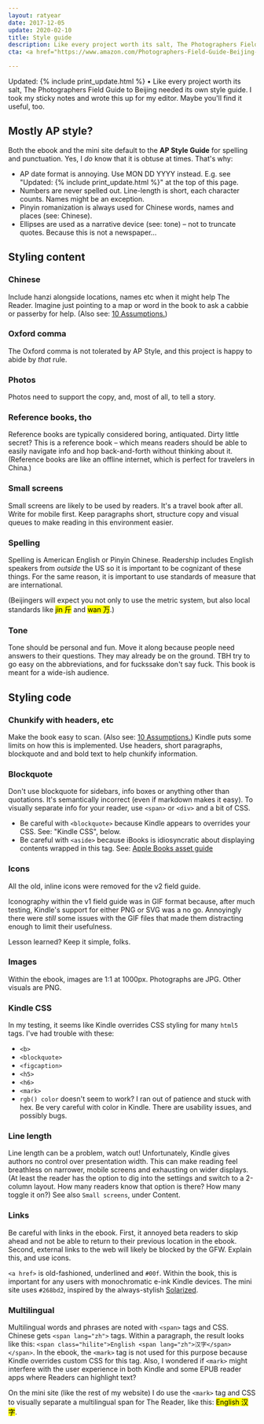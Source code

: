 ```yaml
---
layout: ratyear
date: 2017-12-05
update: 2020-02-10
title: Style guide
description: Like every project worth its salt, The Photographers Field Guide to Beijing needed its own style guide. I took my sticky notes and wrote this up for my editor. Maybe you'll find it useful, too.
cta: <a href="https://www.amazon.com/Photographers-Field-Guide-Beijing-McCabe-ebook/dp/B072FVKP45/" alt="Get your copy on Amazon">book.</a>

---
```


Updated: {% include print_update.html %} • Like every project worth its salt, The Photographers Field Guide to Beijing needed its own style guide. I took my sticky notes and wrote this up for my editor. Maybe you'll find it useful, too.

## Mostly AP style?

Both the ebook and the mini site default to the **AP Style Guide** for spelling and punctuation. Yes, I _do_ know that it is obtuse at times. That's why:

* AP date format is annoying. Use MON DD YYYY instead. E.g. see "Updated: {% include print_update.html %}" at the top of this page.
* Numbers are never spelled out. Line-length is short, each character counts. Names might be an exception.
* Pinyin romanization is always used for Chinese words, names and places (see: Chinese).
* Ellipses are used as a narrative device (see: tone) – not to truncate quotes. Because this is not a newspaper…


## Styling content

### Chinese

Include hanzi alongside locations, names etc when it might help The Reader. Imagine just pointing to a map or word in the book to ask a cabbie or passerby for help. (Also see: [10 Assumptions.](https://www.zachmccabe.com/beijing/bts_10_assumptions.html))

### Oxford comma

The Oxford comma is not tolerated by AP Style, and this project is happy to abide by *that* rule.

### Photos

Photos need to support the copy, and, most of all, to tell a story.

### Reference books, tho

Reference books are typically considered boring, antiquated. Dirty little secret? This is a reference book – which means readers should be able to easily navigate info and hop back-and-forth without thinking about it. (Reference books are like an offline internet, which is perfect for travelers in China.)

### Small screens

Small screens are likely to be used by readers. It's a travel book after all. Write for mobile first. Keep paragraphs short, structure copy and visual queues to make reading in this environment easier.

### Spelling

Spelling is American English or Pinyin Chinese. Readership includes English speakers from _outside_ the US so it is important to be cognizant of these things. For the same reason, it is important to use standards of measure that are international.

(Beijingers will expect you not only to use the metric system, but also local standards like <mark>jin <span lang="zh">斤</span></mark> and <mark>wan <span lang="zh">万</span></mark>.)

### Tone

Tone should be personal and fun. Move it along because people need answers to their questions. They may already be on the ground. TBH try to go easy on the abbreviations, and for fuckssake don't say fuck. This book is meant for a wide-ish audience.



## Styling code

### Chunkify with headers, etc

Make the book easy to scan. (Also see: [10 Assumptions.](https://www.zachmccabe.com/beijing/10_assumptions.html)) Kindle puts some limits on how this is implemented. Use headers, short paragraphs, blockquote and and bold text to help chunkify information.


### Blockquote

Don't use blockquote for sidebars, info boxes or anything other than quotations. It's semantically incorrect (even if markdown makes it easy). To visually separate info for your reader, use `<span>` or `<div>` and a bit of CSS.

- Be careful with `<blockquote>` because Kindle appears to overrides your CSS. See: "Kindle CSS", below.
- Be careful with `<aside>` because iBooks is idiosyncratic about displaying contents wrapped in this tag. See: [Apple Books asset guide](https://help.apple.com/itc/booksassetguide/)


### Icons

All the old, inline icons were removed for the v2 field guide.

Iconography within the v1 field guide was in GIF format because, after much testing, Kindle's support for either PNG or SVG was a no go. Annoyingly there were _still_ some issues with the GIF files that made them distracting enough to limit their usefulness.

Lesson learned? Keep it simple, folks.


### Images

Within the ebook, images are 1:1 at 1000px. Photographs are JPG. Other visuals are PNG.


### Kindle CSS

In my testing, it seems like Kindle overrides CSS styling for many `html5` tags. I've had trouble with these:

* `<b>`
* `<blockquote>`
* `<figcaption>`
* `<h5>`
* `<h6>`
* `<mark>`
* `rgb() color` doesn't seem to work? I ran out of patience and stuck with hex. Be very careful with color in Kindle. There are usability issues, and possibly bugs.


### Line length

Line length can be a problem, watch out! Unfortunately, Kindle gives authors no control over presentation width. This can make reading feel breathless on narrower, mobile screens and exhausting on wider displays. (At least the reader has the option to dig into the settings and switch to a 2-column layout. How many readers know that option is there? How many toggle it on?) See also `Small screens`, under Content.


### Links

Be careful with links in the ebook. First, it annoyed beta readers to skip ahead and not be able to return to their previous location in the ebook. Second, external links to the web will likely be blocked by the GFW. Explain this, and use icons.

`<a href>` is old-fashioned, underlined and `#00f`. Within the book, this is important for any users with monochromatic e-ink Kindle devices. The mini site uses `#268bd2`, inspired by the always-stylish [Solarized](http://ethanschoonover.com/solarized).


### Multilingual

Multilingual words and phrases are noted with `<span>` tags and CSS. Chinese gets `<span lang="zh">` tags. Within a paragraph, the result looks like this: `<span class="hilite">English <span lang="zh">汉字</span></span>`. In the ebook, the `<mark>` tag is not used for this purpose because Kindle overrides custom CSS for this tag. Also, I wondered if `<mark>` might interfere with the user experience in both Kindle and some EPUB reader apps where Readers can highlight text?

On the mini site (like the rest of my website) I do use the `<mark>` tag and CSS to visually separate a multilingual span for The Reader, like this: <mark><span class="hilite">English <span lang="zh">汉字</span></mark>.

